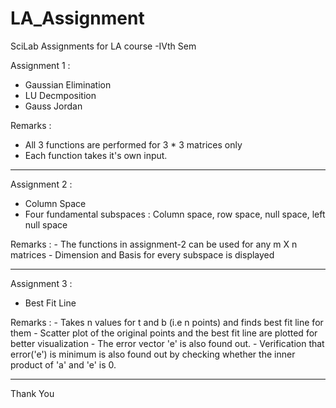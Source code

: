 # LA_Assignment
SciLab Assignments for LA course -IVth Sem

Assignment 1 :

- Gaussian Elimination
- LU Decmposition
- Gauss Jordan

Remarks :
  - All 3 functions are performed for 3 * 3 matrices only
  - Each function takes it's own input.
   
-----------------------------------------------------------------------------------------   
Assignment 2 :

- Column Space
- Four fundamental subspaces : Column space, row space, null space, left null space

Remarks :
      - The functions in assignment-2 can be used for any m X n matrices
      - Dimension and Basis for every subspace is displayed
  
 ----------------------------------------------------------------------------------------- 

Assignment 3 :

- Best Fit Line

Remarks :
      - Takes n values for t and b (i.e n points) and finds best fit line for them
      - Scatter plot of the original points and the best fit line are plotted for better visualization
      - The error vector 'e' is also found out.
      - Verification that error('e') is minimum is also found out by checking whether the inner product of 'a' and 'e' is 0.
  

-----------------------------------------------------------------------------------------
Thank You

